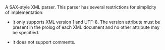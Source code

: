 A SAX-style XML parser. This parser has several restrictions for simplicity of implementation:

 - It only supports XML version 1 and UTF-8. The version attribute must be present in the prolog of each XML document and no other attribute may be specified.

 - It does not support comments.